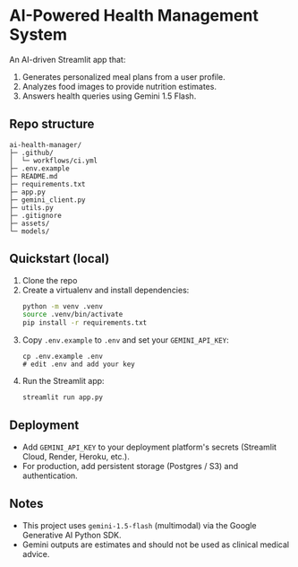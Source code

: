 # AI-Powered Health Management System

An AI-driven Streamlit app that:
1. Generates personalized meal plans from a user profile.
2. Analyzes food images to provide nutrition estimates.
3. Answers health queries using Gemini 1.5 Flash.

## Repo structure
```
ai-health-manager/
├─ .github/
│  └─ workflows/ci.yml
├─ .env.example
├─ README.md
├─ requirements.txt
├─ app.py
├─ gemini_client.py
├─ utils.py
├─ .gitignore
├─ assets/
└─ models/
```

## Quickstart (local)
1. Clone the repo
2. Create a virtualenv and install dependencies:
   ```bash
   python -m venv .venv
   source .venv/bin/activate
   pip install -r requirements.txt
   ```
3. Copy `.env.example` to `.env` and set your `GEMINI_API_KEY`:
   ```
   cp .env.example .env
   # edit .env and add your key
   ```
4. Run the Streamlit app:
   ```bash
   streamlit run app.py
   ```

## Deployment
- Add `GEMINI_API_KEY` to your deployment platform's secrets (Streamlit Cloud, Render, Heroku, etc.).
- For production, add persistent storage (Postgres / S3) and authentication.

## Notes
- This project uses `gemini-1.5-flash` (multimodal) via the Google Generative AI Python SDK.
- Gemini outputs are estimates and should not be used as clinical medical advice.
